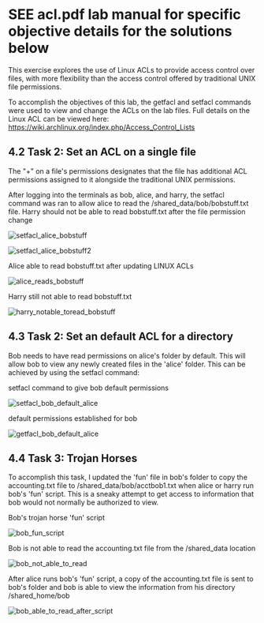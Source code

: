 # SEE acl.pdf lab manual for specific objective details for the solutions below

This exercise explores the use of Linux ACLs to provide access control over files, with more flexibility
than the access control offered by traditional UNIX file permissions.

To accomplish the objectives of this lab, the getfacl and setfacl commands were used to view and change the ACLs on the lab files.
Full details on the Linux ACL can be viewed here: https://wiki.archlinux.org/index.php/Access_Control_Lists

## 4.2 Task 2: Set an ACL on a single file

The "+" on a file's permissions designates that the file has additional ACL permissions assigned to it alongside the traditional UNIX permissions. 

After logging into the terminals as bob, alice, and harry, the setfacl command was ran to allow alice to read the /shared_data/bob/bobstuff.txt file. Harry should not be able to read bobstuff.txt after the file permission change

![setfacl_alice_bobstuff](https://github.com/user-attachments/assets/e727e0de-398d-4f63-8df1-23ea504c4afa)

![setfacl_alice_bobstuff2](https://github.com/user-attachments/assets/c8e0a8b0-96b0-4253-a123-69598bc294b6)

Alice able to read bobstuff.txt after updating LINUX ACLs

![alice_reads_bobstuff](https://github.com/user-attachments/assets/c08baa99-255e-411e-971e-cd6481669bab)

Harry still not able to read bobstuff.txt

![harry_notable_toread_bobstuff](https://github.com/user-attachments/assets/1e52a0c5-e06c-46d4-9930-40d31d3c9742)


## 4.3 Task 2: Set an default ACL for a directory

Bob needs to have read permissions on alice's folder by default. This will allow bob to view any newly created files in the 'alice' folder. This can be achieved by using the setfacl command:

setfacl command to give bob default permissions

![setfacl_bob_default_alice](https://github.com/user-attachments/assets/a27bae74-fbac-44b4-9c74-3b3c5ac21b89)

default permissions established for bob

![getfacl_bob_default_alice](https://github.com/user-attachments/assets/9af8cd36-01df-4154-bc42-59e2ce9de1ff)


## 4.4 Task 3: Trojan Horses

To accomplish this task, I updated the 'fun' file in bob's folder to copy the accounting.txt file to /shared_data/bob/acctbob1.txt when alice or harry run bob's 'fun' script. 
This is a sneaky attempt to get access to information that bob would not normally be authorized to view. 


Bob's trojan horse 'fun' script

![bob_fun_script](https://github.com/user-attachments/assets/34cda6ab-5c0b-428b-bf10-12690626a922)

Bob is not able to read the accounting.txt file from the /shared_data location

![bob_not_able_to_read](https://github.com/user-attachments/assets/8ce94074-f895-42ba-b342-4ab7d92761c6)

After alice runs bob's 'fun' script, a copy of the accounting.txt file is sent to bob's folder and bob is able to view the information from his directory /shared_home/bob

![bob_able_to_read_after_script](https://github.com/user-attachments/assets/597e8d01-d327-474b-8220-3a09ee70bfef)

